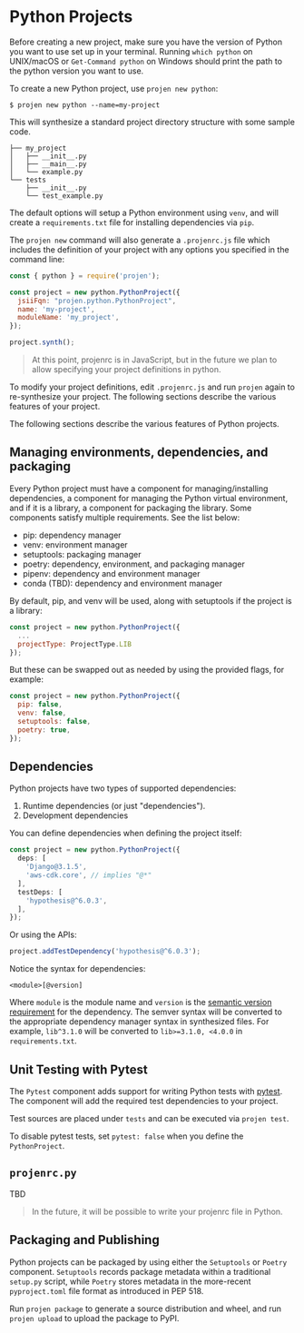 # Python Projects

Before creating a new project, make sure you have the version of Python you want
to use set up in your terminal. Running `which python` on UNIX/macOS or
`Get-Command python` on Windows should print the path to the python version you
want to use.

To create a new Python project, use `projen new python`:

```shell
$ projen new python --name=my-project
```

This will synthesize a standard project directory structure with some sample
code.

```shell
├── my_project
│   ├── __init__.py
│   ├── __main__.py
│   └── example.py
└── tests
    ├── __init__.py
    └── test_example.py
```

The default options will setup a Python environment using `venv`, and will
create a `requirements.txt` file for installing dependencies via `pip`.

The `projen new` command will also generate a `.projenrc.js` file which includes
the definition of your project with any options you specified in the command
line:

```js
const { python } = require('projen');

const project = new python.PythonProject({
  jsiiFqn: "projen.python.PythonProject",
  name: 'my-project',
  moduleName: 'my_project',
});

project.synth();
```

> At this point, projenrc is in JavaScript, but in the future we plan to allow
> specifying your project definitions in python.

To modify your project definitions, edit `.projenrc.js` and run `projen` again
to re-synthesize your project. The following sections describe the various
features of your project.

The following sections describe the various features of Python projects.

## Managing environments, dependencies, and packaging

Every Python project must have a component for managing/installing dependencies,
a component for managing the Python virtual environment, and if it is a library,
a component for packaging the library. Some components satisfy multiple
requirements. See the list below:

- pip: dependency manager
- venv: environment manager
- setuptools: packaging manager
- poetry: dependency, environment, and packaging manager
- pipenv: dependency and environment manager
- conda (TBD): dependency and environment manager

By default, pip, and venv will be used, along with setuptools if the project is a library:

```js
const project = new python.PythonProject({
  ...
  projectType: ProjectType.LIB
});
```

But these can be swapped out as needed by using the provided flags, for example:

```js
const project = new python.PythonProject({
  pip: false,
  venv: false,
  setuptools: false,
  poetry: true,
});
```

## Dependencies

Python projects have two types of supported dependencies:

1. Runtime dependencies (or just "dependencies").
2. Development dependencies

You can define dependencies when defining the project itself:

```ts
const project = new python.PythonProject({
  deps: [
    'Django@3.1.5',
    'aws-cdk.core', // implies "@*"
  ],
  testDeps: [
    'hypothesis@^6.0.3',
  ],
});
```

Or using the APIs:

```ts
project.addTestDependency('hypothesis@^6.0.3');
```

Notice the syntax for dependencies:

```text
<module>[@version]
```

Where `module` is the module name and `version` is the [semantic version
requirement](https://semver.org) for the dependency. The semver syntax will be
converted to the appropriate dependency manager syntax in synthesized files. For
example, `lib^3.1.0` will be converted to `lib>=3.1.0, <4.0.0` in
`requirements.txt`.

## Unit Testing with Pytest

The `Pytest` component adds support for writing Python tests with
[pytest](https://pytest.org/). The component will add the required test
dependencies to your project.

Test sources are placed under `tests` and can be executed via `projen test`.

To disable pytest tests, set `pytest: false` when you define the
`PythonProject`.

## `projenrc.py`

TBD

> In the future, it will be possible to write your projenrc file in Python.

## Packaging and Publishing

Python projects can be packaged by using either the `Setuptools` or `Poetry`
component. `Setuptools` records package metadata within a traditional `setup.py`
script, while `Poetry` stores metadata in the more-recent `pyproject.toml` file
format as introduced in PEP 518.

Run `projen package` to generate a source distribution and wheel, and run
`projen upload` to upload the package to PyPI.
